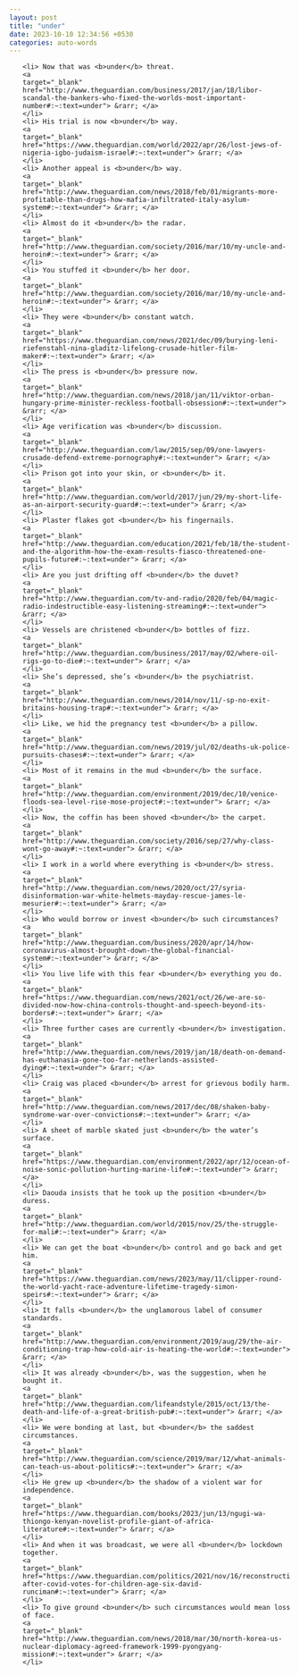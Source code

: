 ```yaml
---
layout: post
title: "under"
date: 2023-10-10 12:34:56 +0530
categories: auto-words
---
```

<ol>

    <li> Now that was <b>under</b> threat.
    <a 
    target="_blank" 
    href="http://www.theguardian.com/business/2017/jan/18/libor-scandal-the-bankers-who-fixed-the-worlds-most-important-number#:~:text=under"> &rarr; </a>
    </li>
    <li> His trial is now <b>under</b> way.
    <a 
    target="_blank" 
    href="https://www.theguardian.com/world/2022/apr/26/lost-jews-of-nigeria-igbo-judaism-israel#:~:text=under"> &rarr; </a>
    </li>
    <li> Another appeal is <b>under</b> way.
    <a 
    target="_blank" 
    href="http://www.theguardian.com/news/2018/feb/01/migrants-more-profitable-than-drugs-how-mafia-infiltrated-italy-asylum-system#:~:text=under"> &rarr; </a>
    </li>
    <li> Almost do it <b>under</b> the radar.
    <a 
    target="_blank" 
    href="http://www.theguardian.com/society/2016/mar/10/my-uncle-and-heroin#:~:text=under"> &rarr; </a>
    </li>
    <li> You stuffed it <b>under</b> her door.
    <a 
    target="_blank" 
    href="http://www.theguardian.com/society/2016/mar/10/my-uncle-and-heroin#:~:text=under"> &rarr; </a>
    </li>
    <li> They were <b>under</b> constant watch.
    <a 
    target="_blank" 
    href="https://www.theguardian.com/news/2021/dec/09/burying-leni-riefenstahl-nina-gladitz-lifelong-crusade-hitler-film-maker#:~:text=under"> &rarr; </a>
    </li>
    <li> The press is <b>under</b> pressure now.
    <a 
    target="_blank" 
    href="http://www.theguardian.com/news/2018/jan/11/viktor-orban-hungary-prime-minister-reckless-football-obsession#:~:text=under"> &rarr; </a>
    </li>
    <li> Age verification was <b>under</b> discussion.
    <a 
    target="_blank" 
    href="http://www.theguardian.com/law/2015/sep/09/one-lawyers-crusade-defend-extreme-pornography#:~:text=under"> &rarr; </a>
    </li>
    <li> Prison got into your skin, or <b>under</b> it.
    <a 
    target="_blank" 
    href="http://www.theguardian.com/world/2017/jun/29/my-short-life-as-an-airport-security-guard#:~:text=under"> &rarr; </a>
    </li>
    <li> Plaster flakes got <b>under</b> his fingernails.
    <a 
    target="_blank" 
    href="http://www.theguardian.com/education/2021/feb/18/the-student-and-the-algorithm-how-the-exam-results-fiasco-threatened-one-pupils-future#:~:text=under"> &rarr; </a>
    </li>
    <li> Are you just drifting off <b>under</b> the duvet?
    <a 
    target="_blank" 
    href="http://www.theguardian.com/tv-and-radio/2020/feb/04/magic-radio-indestructible-easy-listening-streaming#:~:text=under"> &rarr; </a>
    </li>
    <li> Vessels are christened <b>under</b> bottles of fizz.
    <a 
    target="_blank" 
    href="http://www.theguardian.com/business/2017/may/02/where-oil-rigs-go-to-die#:~:text=under"> &rarr; </a>
    </li>
    <li> She’s depressed, she’s <b>under</b> the psychiatrist.
    <a 
    target="_blank" 
    href="http://www.theguardian.com/news/2014/nov/11/-sp-no-exit-britains-housing-trap#:~:text=under"> &rarr; </a>
    </li>
    <li> Like, we hid the pregnancy test <b>under</b> a pillow.
    <a 
    target="_blank" 
    href="http://www.theguardian.com/news/2019/jul/02/deaths-uk-police-pursuits-chases#:~:text=under"> &rarr; </a>
    </li>
    <li> Most of it remains in the mud <b>under</b> the surface.
    <a 
    target="_blank" 
    href="http://www.theguardian.com/environment/2019/dec/10/venice-floods-sea-level-rise-mose-project#:~:text=under"> &rarr; </a>
    </li>
    <li> Now, the coffin has been shoved <b>under</b> the carpet.
    <a 
    target="_blank" 
    href="http://www.theguardian.com/society/2016/sep/27/why-class-wont-go-away#:~:text=under"> &rarr; </a>
    </li>
    <li> I work in a world where everything is <b>under</b> stress.
    <a 
    target="_blank" 
    href="http://www.theguardian.com/news/2020/oct/27/syria-disinformation-war-white-helmets-mayday-rescue-james-le-mesurier#:~:text=under"> &rarr; </a>
    </li>
    <li> Who would borrow or invest <b>under</b> such circumstances?
    <a 
    target="_blank" 
    href="http://www.theguardian.com/business/2020/apr/14/how-coronavirus-almost-brought-down-the-global-financial-system#:~:text=under"> &rarr; </a>
    </li>
    <li> You live life with this fear <b>under</b> everything you do.
    <a 
    target="_blank" 
    href="https://www.theguardian.com/news/2021/oct/26/we-are-so-divided-now-how-china-controls-thought-and-speech-beyond-its-borders#:~:text=under"> &rarr; </a>
    </li>
    <li> Three further cases are currently <b>under</b> investigation.
    <a 
    target="_blank" 
    href="http://www.theguardian.com/news/2019/jan/18/death-on-demand-has-euthanasia-gone-too-far-netherlands-assisted-dying#:~:text=under"> &rarr; </a>
    </li>
    <li> Craig was placed <b>under</b> arrest for grievous bodily harm.
    <a 
    target="_blank" 
    href="http://www.theguardian.com/news/2017/dec/08/shaken-baby-syndrome-war-over-convictions#:~:text=under"> &rarr; </a>
    </li>
    <li> A sheet of marble skated just <b>under</b> the water’s surface.
    <a 
    target="_blank" 
    href="https://www.theguardian.com/environment/2022/apr/12/ocean-of-noise-sonic-pollution-hurting-marine-life#:~:text=under"> &rarr; </a>
    </li>
    <li> Daouda insists that he took up the position <b>under</b> duress.
    <a 
    target="_blank" 
    href="http://www.theguardian.com/world/2015/nov/25/the-struggle-for-mali#:~:text=under"> &rarr; </a>
    </li>
    <li> We can get the boat <b>under</b> control and go back and get him.
    <a 
    target="_blank" 
    href="https://www.theguardian.com/news/2023/may/11/clipper-round-the-world-yacht-race-adventure-lifetime-tragedy-simon-speirs#:~:text=under"> &rarr; </a>
    </li>
    <li> It falls <b>under</b> the unglamorous label of consumer standards.
    <a 
    target="_blank" 
    href="http://www.theguardian.com/environment/2019/aug/29/the-air-conditioning-trap-how-cold-air-is-heating-the-world#:~:text=under"> &rarr; </a>
    </li>
    <li> It was already <b>under</b>, was the suggestion, when he bought it.
    <a 
    target="_blank" 
    href="http://www.theguardian.com/lifeandstyle/2015/oct/13/the-death-and-life-of-a-great-british-pub#:~:text=under"> &rarr; </a>
    </li>
    <li> We were bonding at last, but <b>under</b> the saddest circumstances.
    <a 
    target="_blank" 
    href="http://www.theguardian.com/science/2019/mar/12/what-animals-can-teach-us-about-politics#:~:text=under"> &rarr; </a>
    </li>
    <li> He grew up <b>under</b> the shadow of a violent war for independence.
    <a 
    target="_blank" 
    href="https://www.theguardian.com/books/2023/jun/13/ngugi-wa-thiongo-kenyan-novelist-profile-giant-of-africa-literature#:~:text=under"> &rarr; </a>
    </li>
    <li> And when it was broadcast, we were all <b>under</b> lockdown together.
    <a 
    target="_blank" 
    href="https://www.theguardian.com/politics/2021/nov/16/reconstruction-after-covid-votes-for-children-age-six-david-runciman#:~:text=under"> &rarr; </a>
    </li>
    <li> To give ground <b>under</b> such circumstances would mean loss of face.
    <a 
    target="_blank" 
    href="http://www.theguardian.com/news/2018/mar/30/north-korea-us-nuclear-diplomacy-agreed-framework-1999-pyongyang-mission#:~:text=under"> &rarr; </a>
    </li>